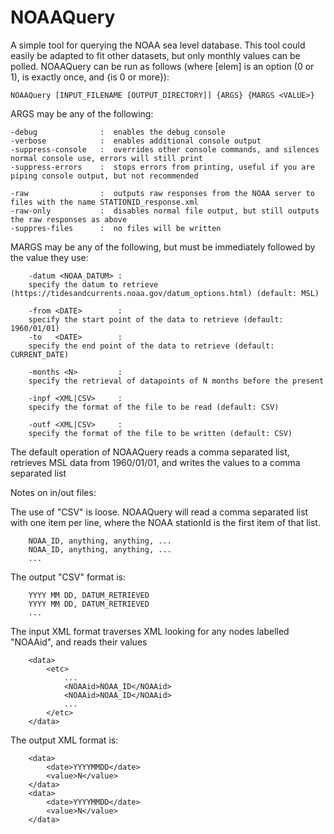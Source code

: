# NOAAQuery

A simple tool for querying the NOAA sea level database. This tool could easily be adapted to fit other datasets, but only monthly values can be polled. NOAAQuery can be run as follows (where [elem] is an option (0 or 1), <elem> is exactly once, and {is 0 or more}):

	NOAAQuery [INPUT_FILENAME [OUTPUT_DIRECTORY]] {ARGS} {MARGS <VALUE>}

ARGS may be any of the following:

	-debug              :  enables the debug console
	-verbose            :  enables additional console output
	-suppress-console   :  overrides other console commands, and silences normal console use, errors will still print
	-suppress-errors    :  stops errors from printing, useful if you are piping console output, but not recommended

	-raw                :  outputs raw responses from the NOAA server to files with the name STATIONID_response.xml
	-raw-only           :  disables normal file output, but still outputs the raw responses as above
	-suppres-files      :  no files will be written

MARGS may be any of the following, but must be immediately followed by the value they use:

		-datum <NOAA_DATUM> : 
		specify the datum to retrieve (https://tidesandcurrents.noaa.gov/datum_options.html) (default: MSL)
		
		-from <DATE>        : 
		specify the start point of the data to retrieve (default: 1960/01/01)														
		-to   <DATE>        :
		specify the end point of the data to retrieve (default: CURRENT_DATE)
		
		-months <N>         : 
		specify the retrieval of datapoints of N months before the present

		-inpf <XML|CSV>     : 
		specify the format of the file to be read (default: CSV)
		
		-outf <XML|CSV>     : 
		specify the format of the file to be written (default: CSV)


The default operation of NOAAQuery reads a comma separated list, retrieves MSL data from 1960/01/01, and writes the values to a comma separated list

Notes on in/out files:

The use of "CSV" is loose. 
NOAAQuery will read a comma separated list with one item per line, where the NOAA stationId is the first item of that list.

		NOAA_ID, anything, anything, ...
		NOAA_ID, anything, anything, ...
		...

The output "CSV" format is:
	
		YYYY MM DD, DATUM_RETRIEVED
		YYYY MM DD, DATUM_RETRIEVED
		...

The input XML format traverses XML looking for any nodes labelled "NOAAid", and reads their values

		<data>
			<etc>
				...
				<NOAAid>NOAA_ID</NOAAid>
				<NOAAid>NOAA_ID</NOAAid>
				...
			</etc>
		</data>

The output XML format is:

		<data>
			<date>YYYYMMDD</date>
			<value>N</value>
		</data>
		<data>
			<date>YYYYMMDD</date>
			<value>N</value>
		</data>
